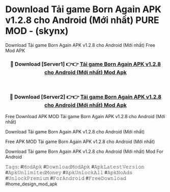 # Download Tải game Born Again APK v1.2.8 cho Android (Mới nhất) PURE MOD - (skynx)
Download Tải game Born Again APK v1.2.8 cho Android (Mới nhất) Free Mod APK

<div align="center">
<h3>🔴 Download [Server1] 👉👉 <a href="https://apk-comot.site?title=Tải_game_Born_Again_APK_v1.2.8_cho_Android_(Mới_nhất)">Tải game Born Again APK v1.2.8 cho Android (Mới nhất) Mod Apk</a></h3><br>

<h3>🔴 Download [Server2] 👉👉 <a href="https://apk-comot.site?title=Tải_game_Born_Again_APK_v1.2.8_cho_Android_(Mới_nhất)">Tải game Born Again APK v1.2.8 cho Android (Mới nhất) Mod Apk</a></h3>
</div>


Free Download APK MOD Tải game Born Again APK v1.2.8 cho Android (Mới nhất)

Download Tải game Born Again APK v1.2.8 cho Android (Mới nhất) 

Free APK MOD Tải game Born Again APK v1.2.8 cho Android (Mới nhất) 

Download Tải game Born Again APK v1.2.8 cho Android (Mới nhất) Mod For Android

𝚃𝚊𝚐𝚜: #𝙼𝚘𝚍𝙰𝚙𝚔 #𝙳𝚘𝚠𝚗𝚕𝚘𝚊𝚍𝙼𝚘𝚍𝙰𝚙𝚔 #𝙰𝚙𝚔𝙻𝚊𝚝𝚎𝚜𝚝𝚅𝚎𝚛𝚜𝚒𝚘𝚗 #𝙰𝚙𝚔𝚄𝚗𝚕𝚒𝚖𝚒𝚝𝚎𝚍𝙼𝚘𝚗𝚎𝚢 #𝙰𝚙𝚔𝚄𝚗𝚕𝚘𝚌𝚔𝙰𝚕𝚕 #𝙰𝚙𝚔𝙽𝚘𝙰𝚍𝚜 #𝚄𝚗𝚕𝚘𝚌𝚔𝙿𝚛𝚎𝚖𝚒𝚞𝚖 #𝙵𝚘𝚛𝙰𝚗𝚍𝚛𝚘𝚒𝚍 #𝙵𝚛𝚎𝚎𝙳𝚘𝚠𝚗𝚕𝚘𝚊𝚍 #home_design_mod_apk